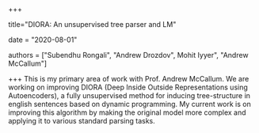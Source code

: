 +++

title="DIORA: An unsupervised tree parser and LM"

date = "2020-08-01"

authors = ["Subendhu Rongali", "Andrew Drozdov", Mohit Iyyer", "Andrew McCallum"]

+++
This is my primary area of work with Prof. Andrew McCallum. We are working on improving DIORA (Deep Inside Outside Representations using Autoencoders), a fully unsupervised method for inducing tree-structure in english sentences based on dynamic programming. My current work is on improving this algorithm by making the original model more complex and applying it to various standard parsing tasks.
